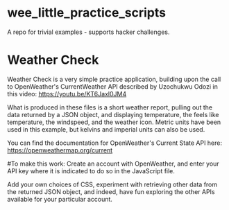 # wee_little_practice_scripts
A repo for trivial examples - supports hacker challenges. 

# Weather Check
Weather Check is a very simple practice application, building upon the call to OpenWeather's CurrentWeather API described by Uzochukwu Odozi in this video:
https://youtu.be/KT6Jaxl0JM4

What is produced in these files is a short weather report, pulling out the data returned by a JSON object, and displaying temperature, the feels like temperature, the windspeed, and the weather icon. Metric units have been used in this example, but kelvins and imperial units can also be used.

You can find the documentation for OpenWeather's Current State API here: https://openweathermap.org/current

#To make this work:
Create an account with OpenWeather, and enter your API key where it is indicated to do so in the JavaScript file.

Add your own choices of CSS, experiment with retrieving other data from the returned JSON object, 
and indeed, have fun exploring the other APIs available for your particular account.
